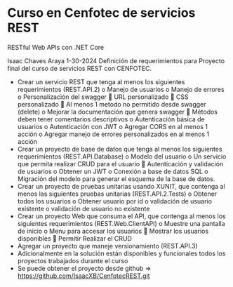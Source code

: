 # Curso en Cenfotec de servicios REST
RESTful Web APIs con .NET Core

Isaac Chaves Araya 1-30-2024
Definición de requerimientos para Proyecto final del curso de servicios REST con CENFOTEC.
-	Crear un servicio REST que tenga al menos los siguientes requerimientos (REST.API.2)
o	Manejo de usuarios
o	Manejo de errores
o	Personalización del swagger
	URL personalizado
	CSS personalizado
	Al menos 1 metodo no permitido desde swagger (delete)
o	Mejorar la documentación que genera swagger
	Métodos deben tener comentarios descriptivos
o	Autenticación básica de usuarios
o	Autenticación con JWT
o	Agregar CORS en al menos 1 acción
o	Agregar manejo de errores personalizados en al menos 1 acción 
-	Crear un proyecto de base de datos que tenga al menos los siguientes requerimientos (REST.API.Database)
o	Modelo del usuario
o	Un servicio que permita realizar CRUD para el usuario
	Autenticación y validación de usuarios
o	Obtener un JWT
o	Conexión a base de datos SQL
o	Migración del modelo para generar el esquema de la base de datos.
-	Crear un proyecto de pruebas unitarias usando XUNIT, que contenga al menos las siguientes pruebas unitarias (REST.API.2.Tests)
o	Obtener todos los usuarios
o	Obtener usuario por id
o	validación de usuario existente
o	validación de usuario no existente
-	Crear un proyecto Web que consuma el API, que contenga al menos los siguientes requerimientos (REST.Web.ClientAPI)
o	Muestre una pantalla de inicio
o	Menu para accesar los usuarios
	Mostrar los usuarios disponibles
	Permitir Realizar el CRUD
-	Agregar un proyecto que maneje versionamiento (REST.API.3)
-	Adicionalmente en la solución están disponibles y funcionales todos los proyectos trabajados durante el curso
-	Se puede obtener el proyecto desde github => https://github.com/IsaacXB/CenfotecREST.git
